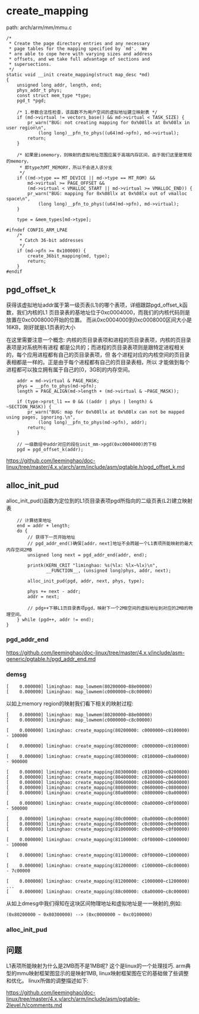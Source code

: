 create_mapping
========================================

path: arch/arm/mm/mmu.c
```
/*
 * Create the page directory entries and any necessary
 * page tables for the mapping specified by `md'.  We
 * are able to cope here with varying sizes and address
 * offsets, and we take full advantage of sections and
 * supersections.
 */
static void __init create_mapping(struct map_desc *md)
{
    unsigned long addr, length, end;
    phys_addr_t phys;
    const struct mem_type *type;
    pgd_t *pgd;

    /* 1.参数合法性检查，该函数不为用户空间的虚拟地址建立映射表 */
    if (md->virtual != vectors_base() && md->virtual < TASK_SIZE) {
        pr_warn("BUG: not creating mapping for 0x%08llx at 0x%08lx in user region\n",
            (long long)__pfn_to_phys((u64)md->pfn), md->virtual);
        return;
    }

    /* 如果是iomemory，则映射的虚拟地址范围应属于高端内存区间，由于我们这里是常规的memory，
     * 即type为MT_MEMORY，所以不会进入该分支
     */
    if ((md->type == MT_DEVICE || md->type == MT_ROM) &&
        md->virtual >= PAGE_OFFSET &&
        (md->virtual < VMALLOC_START || md->virtual >= VMALLOC_END)) {
        pr_warn("BUG: mapping for 0x%08llx at 0x%08lx out of vmalloc space\n",
            (long long)__pfn_to_phys((u64)md->pfn), md->virtual);
    }

    type = &mem_types[md->type];

#ifndef CONFIG_ARM_LPAE
    /*
     * Catch 36-bit addresses
     */
    if (md->pfn >= 0x100000) {
        create_36bit_mapping(md, type);
        return;
    }
#endif
```

pgd_offset_k
----------------------------------------

获得该虚拟地址addr属于第一级页表(L1)的哪个表项，详细跟踪pgd_offset_k函数，我们内核的L1
页目录表的基地址位于0xc0004000，而我们的内核代码则是放置在0xc0008000开始的位置。
而从0xc0004000到0xc0008000区间大小是16KB，刚好就是L1页表的大小

在这里需要注意一个概念: 内核的页目录表项和进程的页目录表项，内核的页目录表项是对系统所有进程
都是公共的；而进程的页目录表项则是跟特定进程相关的，每个应用进程都有自己的页目录表项，但
各个进程对应的内核空间的页目录表相都是一样的。正是由于每个进程都有自己的页目录表相，所以
才能做到每个进程都可以独立拥有属于自己的[0，3GB]的内存空间。

```
    addr = md->virtual & PAGE_MASK;
    phys = __pfn_to_phys(md->pfn);
    length = PAGE_ALIGN(md->length + (md->virtual & ~PAGE_MASK));

    if (type->prot_l1 == 0 && ((addr | phys | length) & ~SECTION_MASK)) {
        pr_warn("BUG: map for 0x%08llx at 0x%08lx can not be mapped using pages, ignoring.\n",
            (long long)__pfn_to_phys(md->pfn), addr);
        return;
    }

    // 一级数组中addr对应的段在init_mm->pgd(0xc0004000)的下标
    pgd = pgd_offset_k(addr);
```

https://github.com/leeminghao/doc-linux/tree/master/4.x.y/arch/arm/include/asm/pgtable.h/pgd_offset_k.md


alloc_init_pud
----------------------------------------

alloc_init_pud()函数为定位到的L1页目录表项pgd所指向的二级页表(L2)建立映射表

```
    // 计算结束地址
    end = addr + length;
    do {
        // 获得下一页开始地址
        // pgd_addr_end()确保[addr，next]地址不会跨越一个L1表项所能映射的最大内存空间2MB
        unsigned long next = pgd_addr_end(addr, end);

        printk(KERN_CRIT "liminghao: %s(%lx: %lx~%lx)\n",
               __FUNCTION__, (unsigned long)phys, addr, next);

        alloc_init_pud(pgd, addr, next, phys, type);

        phys += next - addr;
        addr = next;

        // pdg++下移L1页目录表项pgd，映射下一个2MB空间的虚拟地址到对应的2MB的物理空间。
    } while (pgd++, addr != end);
}
```

### pgd_addr_end

https://github.com/leeminghao/doc-linux/tree/master/4.x.y/include/asm-generic/pgtable.h/pgd_addr_end.md

### demsg

```
[    0.000000] liminghao: map_lowmem(80200000~88e00000)
[    0.000000] liminghao: map_lowmem(c0000000~c8c00000)
```

以如上memory region的映射我们看下相关的映射过程:

```
[    0.000000] liminghao: map_lowmem(80200000~88e00000)
[    0.000000] liminghao: map_lowmem(c0000000~c8c00000)

[    0.000000] liminghao: create_mapping(80200000: c0000000~c0100000) - 100000

[    0.000000] liminghao: create_mapping(80200000: c0000000~c0100000)

[    0.000000] liminghao: create_mapping(80300000: c0100000~c0a00000) - 900000

[    0.000000] liminghao: create_mapping(80300000: c0100000~c0200000)
[    0.000000] liminghao: create_mapping(80400000: c0200000~c0400000)
[    0.000000] liminghao: create_mapping(80600000: c0400000~c0600000)
[    0.000000] liminghao: create_mapping(80800000: c0600000~c0800000)
[    0.000000] liminghao: create_mapping(80a00000: c0800000~c0a00000)

[    0.000000] liminghao: create_mapping(80c00000: c0a00000~c0f00000) - 500000

[    0.000000] liminghao: create_mapping(80c00000: c0a00000~c0c00000)
[    0.000000] liminghao: create_mapping(80e00000: c0c00000~c0e00000)
[    0.000000] liminghao: create_mapping(81000000: c0e00000~c0f00000)

[    0.000000] liminghao: create_mapping(81100000: c0f00000~c1000000) - 100000

[    0.000000] liminghao: create_mapping(81100000: c0f00000~c1000000)

[    0.000000] liminghao: create_mapping(81200000: c1000000~c8c00000) - 7c00000

[    0.000000] liminghao: create_mapping(81200000: c1000000~c1200000)
...
[    0.000000] liminghao: create_mapping(88c00000: c8a00000~c8c00000)
```

从如上dmesg中我们得知在这块区间物理地址和虚拟地址是一一映射的,例如:

```
(0x80200000 ~ 0x80300000) --> (0xc0000000 ~ 0xc0100000)
```

### alloc_init_pud

问题
----------------------------------------

L1表项所能映射为什么是2MB而不是1MB呢? 这个是linux的一个处理技巧.
arm典型的mmu映射框架图显示的是映射1MB, linux映射框架图在它的基础做了些调整和优化。
linux所做的调整描述如下:

https://github.com/leeminghao/doc-linux/tree/master/4.x.y/arch/arm/include/asm/pgtable-2level.h/comments.md